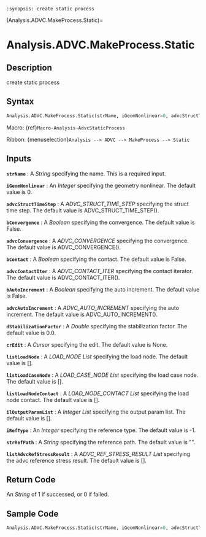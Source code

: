 ```{module} Analysis.ADVC.MakeProcess.Static()
:synopsis: create static process
```

(Analysis.ADVC.MakeProcess.Static)=

# Analysis.ADVC.MakeProcess.Static

## Description

create static process

## Syntax

```python
Analysis.ADVC.MakeProcess.Static(strName, iGeomNonlinear=0, advcStructTimeStep=ADVC_STRUCT_TIME_STEP(), bConvergence=False, advcConvergence=ADVC_CONVERGENCE(), bContact=False, advcContactIter=ADVC_CONTACT_ITER(), bAutoIncrement=False, advcAutoIncrement=ADVC_AUTO_INCREMENT(), dStabilizationFactor=0.0, crEdit=None, listLoadNode=[], listLoadCaseNode=[], listLoadNodeContact=[], ilOutputParamList=[], iRefType=-1, strRefPath="", listAdvcRefStressResult=[])
```

Macro: {ref}`Macro-Analysis-AdvcStaticProcess`

Ribbon: {menuselection}`Analysis --> ADVC --> MakeProcess --> Static`

## Inputs

**`strName`**
: A _String_ specifying the name. This is a required input.

**`iGeomNonlinear`**
: An _Integer_ specifying the geometry nonlinear. The default value is 0.

**`advcStructTimeStep`**
: A _ADVC_STRUCT_TIME_STEP_ specifying the struct time step. The default value is ADVC_STRUCT_TIME_STEP().

**`bConvergence`**
: A _Boolean_ specifying the convergence. The default value is False.

**`advcConvergence`**
: A _ADVC_CONVERGENCE_ specifying the convergence. The default value is ADVC_CONVERGENCE().

**`bContact`**
: A _Boolean_ specifying the contact. The default value is False.

**`advcContactIter`**
: A _ADVC_CONTACT_ITER_ specifying the contact iterator. The default value is ADVC_CONTACT_ITER().

**`bAutoIncrement`**
: A _Boolean_ specifying the auto increment. The default value is False.

**`advcAutoIncrement`**
: A _ADVC_AUTO_INCREMENT_ specifying the auto increment. The default value is ADVC_AUTO_INCREMENT().

**`dStabilizationFactor`**
: A _Double_ specifying the stabilization factor. The default value is 0.0.

**`crEdit`**
: A _Cursor_ specifying the edit. The default value is None.

**`listLoadNode`**
: A _LOAD_NODE List_ specifying the load node. The default value is [].

**`listLoadCaseNode`**
: A _LOAD_CASE_NODE List_ specifying the load case node. The default value is [].

**`listLoadNodeContact`**
: A _LOAD_NODE_CONTACT List_ specifying the load node contact. The default value is [].

**`ilOutputParamList`**
: A _Integer List_ specifying the output param list. The default value is [].

**`iRefType`**
: An _Integer_ specifying the reference type. The default value is -1.

**`strRefPath`**
: A _String_ specifying the reference path. The default value is "".

**`listAdvcRefStressResult`**
: A _ADVC_REF_STRESS_RESULT List_ specifying the advc reference stress result. The default value is [].

## Return Code

An _String_ of 1 if successed, or 0 if failed.

## Sample Code

```python
Analysis.ADVC.MakeProcess.Static(strName, iGeomNonlinear=0, advcStructTimeStep=ADVC_STRUCT_TIME_STEP(), bConvergence=False, advcConvergence=ADVC_CONVERGENCE(), bContact=False, advcContactIter=ADVC_CONTACT_ITER(), bAutoIncrement=False, advcAutoIncrement=ADVC_AUTO_INCREMENT(), dStabilizationFactor=0.0, crEdit=None, listLoadNode=[], listLoadCaseNode=[], listLoadNodeContact=[], ilOutputParamList=[], iRefType=-1, strRefPath="", listAdvcRefStressResult=[])
```
